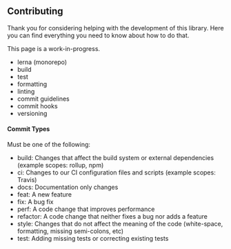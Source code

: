 ## Contributing

Thank you for considering helping with the development of this library. Here you can find everything you need to know about how to do that.

This page is a work-in-progress.

- lerna (monorepo)
- build
- test
- formatting
- linting
- commit guidelines
- commit hooks
- versioning

#### Commit Types

Must be one of the following:

- build: Changes that affect the build system or external dependencies (example scopes: rollup, npm)
- ci: Changes to our CI configuration files and scripts (example scopes: Travis)
- docs: Documentation only changes
- feat: A new feature
- fix: A bug fix
- perf: A code change that improves performance
- refactor: A code change that neither fixes a bug nor adds a feature
- style: Changes that do not affect the meaning of the code (white-space, formatting, missing semi-colons, etc)
- test: Adding missing tests or correcting existing tests
